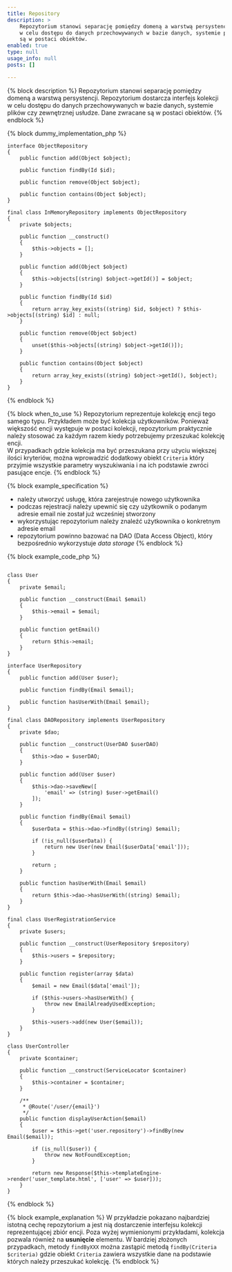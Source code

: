 ```yaml
---
title: Repository
description: >
    Repozytorium stanowi separację pomiędzy domeną a warstwą persystencji. Repozytorium dostarcza interfejs kolekcji
    w celu dostępu do danych przechowywanych w bazie danych, systemie plików czy zewnętrznej usłudze. Dane zwracane
    są w postaci obiektów.
enabled: true
type: null 
usage_info: null
posts: []

---
```

{% block description %}
Repozytorium stanowi separację pomiędzy domeną a warstwą persystencji. Repozytorium dostarcza interfejs kolekcji
w celu dostępu do danych przechowywanych w bazie danych, systemie plików czy zewnętrznej usłudze. Dane zwracane
są w postaci obiektów.
{% endblock %}

{% block dummy_implementation_php %}
```language-php
interface ObjectRepository
{
    public function add(Object $object);
    
    public function findBy(Id $id);
    
    public function remove(Object $object);
    
    public function contains(Object $object);
}

final class InMemoryRepository implements ObjectRepository
{
    private $objects;
    
    public function __construct()
    {
        $this->objects = [];    
    }
    
    public function add(Object $object)
    {
        $this->objects[(string) $object->getId()] = $object;
    }
    
    public function findBy(Id $id)
    {
        return array_key_exists((string) $id, $object) ? $this->objects[(string) $id] : null;
    }
    
    public function remove(Object $object)
    {
        unset($this->objects[(string) $object->getId()]);
    }
    
    public function contains(Object $object)
    {
        return array_key_exists((string) $object->getId(), $object);
    }
}
```
{% endblock %}

{% block when_to_use %}
Repozytorium reprezentuje kolekcję encji tego samego typu. Przykładem może być kolekcja użytkowników. 
Ponieważ większość encji występuje w postaci kolekcji, repozytorium praktycznie należy stosować za każdym razem
kiedy potrzebujemy przeszukać kolekcję encji.  
W przypadkach gdzie kolekcja ma być przeszukana przy użyciu większej ilości kryteriów, można wprowadzić dodatkowy obiekt
``Criteria`` który przyjmie wszystkie parametry wyszukiwania i na ich podstawie zwróci pasujące encje. 
{% endblock %}

{% block example_specification %}
- należy utworzyć usługę, która zarejestruje nowego użytkownika
- podczas rejestracji należy upewnić się czy użytkownik o podanym adresie email nie został już wcześniej stworzony
- wykorzystując repozytorium należy znaleźć użytkownika o konkretnym adresie email
- repozytorium powinno bazować na DAO (Data Access Object), który bezpośrednio wykorzystuje *data storage*
{% endblock %}

{% block example_code_php %}
```language-php

class User
{
    private $email;
    
    public function __construct(Email $email)
    {
        $this->email = $email;    
    }
    
    public function getEmail()
    {
        return $this->email;   
    }
}

interface UserRepository
{
    public function add(User $user);
    
    public function findBy(Email $email);
    
    public function hasUserWith(Email $email);
}

final class DAORepository implements UserRepository
{
    private $dao;
    
    public function __construct(UserDAO $userDAO)
    {
        $this->dao = $userDAO;
    }
    
    public function add(User $user)
    {
        $this->dao->saveNew([
            'email' => (string) $user->getEmail()
        ]);
    }
    
    public function findBy(Email $email)
    {
        $userData = $this->dao->findBy((string) $email);
        
        if (!is_null($userData)) { 
            return new User(new Email($userData['email']));
        }
        
        return ;
    }
    
    public function hasUserWith(Email $email)
    {
        return $this->dao->hasUserWith((string) $email);
    }
}

final class UserRegistrationService
{
    private $users;
    
    public function __construct(UserRepository $repository)
    {
        $this->users = $repository;
    }
    
    public function register(array $data)
    {
        $email = new Email($data['email']);
        
        if ($this->users->hasUserWith() {
            throw new EmailAlreadyUsedException;
        }
        
        $this->users->add(new User($email));
    }
}

class UserController
{
    private $container; 
    
    public function __construct(ServiceLocator $container)
    {
        $this->container = $container;    
    }
    
    /**
     * @Route('/user/{email}')
     */
    public function displayUserAction($email)
    {
        $user = $this->get('user.repository')->findBy(new Email($email));
        
        if (is_null($user)) {
            throw new NotFoundException;
        }
        
        return new Response($this->templateEngine->render('user_template.html', ['user' => $user]));
    }
}
```
{% endblock %}

{% block example_explanation %}
W przykładzie pokazano najbardziej istotną cechę repozytorium a jest nią dostarczenie interfejsu kolekcji 
reprezentującej zbiór encji. Poza wyżej wymienionymi przykładami, kolekcja pozwala również na **usunięcie** elementu.
W bardziej złożonych przypadkach, metody ``findByXXX`` można zastąpić metodą ``findBy(Criteria $criteria)`` gdzie
obiekt ``Criteria`` zawiera wszystkie dane na podstawie których należy przeszukać kolekcję.
{% endblock %}
